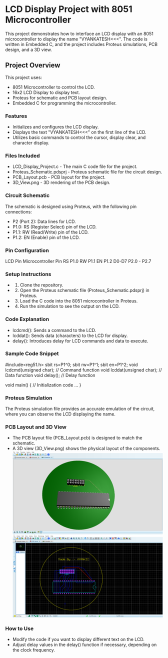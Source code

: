 # LCD Display Project with 8051 Microcontroller

This project demonstrates how to interface an LCD display with an 8051 microcontroller to display the name "VYANKATESH<<<". The code is written in Embedded C, and the project includes Proteus simulations, PCB design, and a 3D view.

## Project Overview
  This project uses:

  - 8051 Microcontroller to control the LCD.
  - 16x2 LCD Display to display text.
  - Proteus for schematic and PCB layout design.
  - Embedded C for programming the microcontroller.

### Features

  - Initializes and configures the LCD display.
  - Displays the text "VYANKATESH<<<" on the first line of the LCD.
  - Utilizes basic commands to control the cursor, display clear, and character display.

### Files Included

  - LCD_Display_Project.c - The main C code file for the project.
  - Proteus_Schematic.pdsprj - Proteus schematic file for the circuit design.
  - PCB_Layout.pcb - PCB layout for the project.
  - 3D_View.png - 3D rendering of the PCB design.

### Circuit Schematic
The schematic is designed using Proteus, with the following pin connections:

  - P2 (Port 2): Data lines for LCD.
  - P1.0: RS (Register Select) pin of the LCD.
  - P1.1: RW (Read/Write) pin of the LCD.
  - P1.2: EN (Enable) pin of the LCD.



### Pin Configuration
LCD Pin    	Microcontroller Pin
RS	        P1.0
RW	        P1.1
EN	        P1.2
D0-D7      	P2.0 - P2.7



### Setup Instructions
  - 1) Clone the repository.
  - 2) Open the Proteus schematic file (Proteus_Schematic.pdsprj) in Proteus.
  - 3) Load the C code into the 8051 microcontroller in Proteus.
  - 4) Run the simulation to see the output on the LCD.

### Code Explanation

  - lcdcmd(): Sends a command to the LCD.
  - lcddat(): Sends data (characters) to the LCD for display.
  - delay(): Introduces delay for LCD commands and data to execute.

### Sample Code Snippet

#include<reg51.h>
sbit rs=P1^0;
sbit rw=P1^1;
sbit en=P1^2;
void lcdcmd(unsigned char); // Command function
void lcddat(unsigned char); // Data function
void delay();               // Delay function

void main() {
    // Initialization code
    ...
}

### Proteus Simulation

The Proteus simulation file provides an accurate emulation of the circuit, where you can observe the LCD displaying the name.


### PCB Layout and 3D View
  - The PCB layout file (PCB_Layout.pcb) is designed to match the schematic.
  - A 3D view (3D_View.png) shows the physical layout of the components.
  ![RowColumnCipher image](LCD_3D_view.pdf.png)
  ![RowColumnCipher image](LCD_PCB_image.png)
 
### How to Use
  - Modify the code if you want to display different text on the LCD.
  - Adjust delay values in the delay() function if necessary, depending on the clock frequency.
